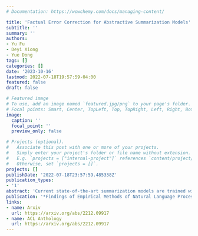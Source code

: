 ```yaml
---
# Documentation: https://wowchemy.com/docs/managing-content/

title: 'Factual Error Correction for Abstractive Summarization Models'
subtitle: ''
summary: ''
authors:
- Yu Fu
- Deyi Xiong
- Yue Dong
tags: []
categories: []
date: '2023-10-16'
lastmod: 2022-07-18T19:57:59-04:00
featured: false
draft: false

# Featured image
# To use, add an image named `featured.jpg/png` to your page's folder.
# Focal points: Smart, Center, TopLeft, Top, TopRight, Left, Right, BottomLeft, Bottom, BottomRight.
image:
  caption: ''
  focal_point: ''
  preview_only: false

# Projects (optional).
#   Associate this post with one or more of your projects.
#   Simply enter your project's folder or file name without extension.
#   E.g. `projects = ["internal-project"]` references `content/project/deep-learning/index.md`.
#   Otherwise, set `projects = []`.
projects: []
publishDate: '2022-07-18T23:57:59.485338Z'
publication_types:
- '1'
abstract: 'Current state-of-the-art summarization models are trained with either maximum likelihood estimation (MLE) or reinforcement learning (RL). In this study, we investigate the third training paradigm and argue that inverse reinforcement learning (IRL) may be more suitable for text summarization. IRL focuses on estimating the reward function of an agent, given a set of observations of that agent's behavior. Generally, IRL provides advantages in situations where the reward function is not explicitly known or where it is difficult to define or interact with the environment directly. These situations are exactly what we observe in summarization. Thus, we introduce inverse reinforcement learning into text summarization and define a suite of sub-rewards that are important for summarization optimization. By simultaneously estimating the reward function and optimizing the summarization agent with expert demonstrations, we show that the model trained with IRL produces summaries that closely follow human behavior, in terms of better ROUGE, coverage, novelty, compression ratio and factuality when compared to the baselines trained with MLE and RL.'
publication: '*Findings of Empirical Methods of Natural Language Processing (EMNLP)*'
links:
- name: Arxiv
  url: https://arxiv.org/abs/2212.09917
- name: ACL Anthology
  url: https://arxiv.org/abs/2212.09917
---
```

